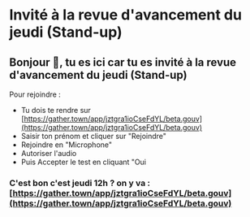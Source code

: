 # Invité à la revue d'avancement du jeudi \(Stand-up\)

## Bonjour 👋, tu es ici car tu es invité à la revue d'avancement du jeudi \(Stand-up\)

Pour rejoindre : 

* Tu dois te rendre sur [https://gather.town/app/jztgra1ioCseFdYL/beta.gouv](https://gather.town/app/jztgra1ioCseFdYL/beta.gouv)
* Saisir ton prénom et cliquer sur "Rejoindre"
* Rejoindre en "Microphone"
* Autoriser l'audio 
* Puis Accepter le test en cliquant "Oui

### C'est bon c'est jeudi 12h ? on y va : [https://gather.town/app/jztgra1ioCseFdYL/beta.gouv](https://gather.town/app/jztgra1ioCseFdYL/beta.gouv)





